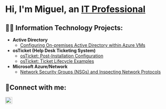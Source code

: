 <h1>Hi, I'm Miguel, an <a href="https://www.linkedin.com/in/miguel-garcia-72970619a/">IT Professional</a></h1>

<h2>👨‍💻 Information Technology Projects:</h2>

- <b>Active Directory</b>
  - [Configuring On-premises Active Directory within Azure VMs](https://github.com/MGARC9914/AD)
- <b>osTicket (Help Desk Ticketing System)</b>
  - [osTicket: Post-Installation Configuration](https://github.com/MGARC9914/post-install-config)
  - [osTicket: Ticket Lifecycle Examples](https://github.com/MGARC9914/ticket-lifecycle)
- <b>Microsoft Azure/Network</b>
  - [Network Security Groups (NSGs) and Inspecting Network Protocols](https://github.com/MGARC9914/azure-network-protocols)

<h2>🤳Connect with me:</h2>

[<img align="left" alt="Miguel | LinkedIn" width="22px" src="https://cdn.jsdelivr.net/npm/simple-icons@v3/icons/linkedin.svg" />][linkedin]

[linkedin]: https://www.linkedin.com/in/miguel-garcia-72970619a/
